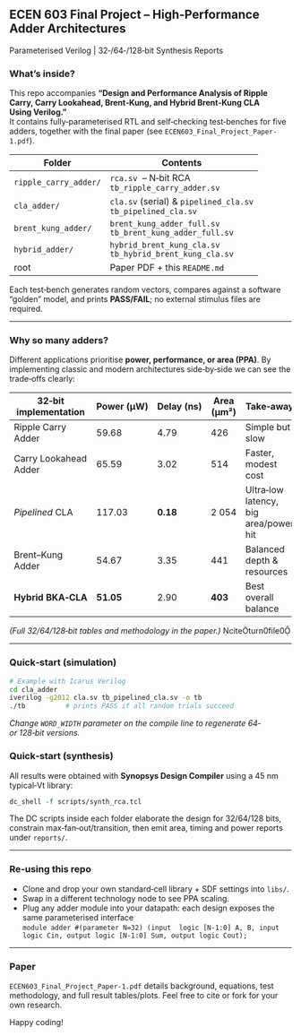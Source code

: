 ## ECEN 603 Final Project – High‑Performance Adder Architectures  
Parameterised Verilog | 32‑/64‑/128‑bit Synthesis Reports

### What’s inside?
This repo accompanies **“Design and Performance Analysis of Ripple Carry, Carry Lookahead, Brent‑Kung, and Hybrid Brent‑Kung CLA Using Verilog.”**  
It contains fully‑parameterised RTL and self‑checking test‑benches for five adders, together with the final paper (see `ECEN603_Final_Project_Paper-1.pdf`).

| Folder | Contents |
| ------ | -------- |
| `ripple_carry_adder/` | `rca.sv` &nbsp;– N‑bit RCA<br>`tb_ripple_carry_adder.sv` |
| `cla_adder/` | `cla.sv` (serial) & `pipelined_cla.sv`<br>`tb_pipelined_cla.sv` |
| `brent_kung_adder/` | `brent_kung_adder_full.sv`<br>`tb_brent_kung_adder_full.sv` |
| `hybrid_adder/` | `hybrid_brent_kung_cla.sv`<br>`tb_hybrid_brent_kung_cla.sv` |
| root | Paper PDF + this `README.md` |

Each test‑bench generates random vectors, compares against a software “golden” model, and prints **PASS/FAIL**; no external stimulus files are required.

---

### Why so many adders?  
Different applications prioritise **power, performance, or area (PPA)**. By implementing classic and modern architectures side‑by‑side we can see the trade‑offs clearly:

| 32‑bit implementation | Power (µW) | Delay (ns) | Area (µm²) | Take‑away |
| --------------------- | ---------- | ---------- | ---------- | --------- |
| Ripple Carry Adder | 59.68 | 4.79 | 426 | Simple but slow |
| Carry Lookahead Adder | 65.59 | 3.02 | 514 | Faster, modest cost |
| *Pipelined* CLA | 117.03 | **0.18** | 2 054 | Ultra‑low latency, big area/power hit |
| Brent–Kung Adder | 54.67 | 3.35 | 441 | Balanced depth & resources |
| **Hybrid BKA‑CLA** | **51.05** | 2.90 | **403** | Best overall balance |

*(Full 32/64/128‑bit tables and methodology in the paper.)* citeturn0file0

---

### Quick‑start (simulation)

```bash
# Example with Icarus Verilog
cd cla_adder
iverilog -g2012 cla.sv tb_pipelined_cla.sv -o tb
./tb          # prints PASS if all random trials succeed
```

*Change `WORD_WIDTH` parameter on the compile line to regenerate 64‑ or 128‑bit versions.*

### Quick‑start (synthesis)

All results were obtained with **Synopsys Design Compiler** using a 45 nm typical‑Vt library:

```tcl
dc_shell -f scripts/synth_rca.tcl
```

The DC scripts inside each folder elaborate the design for 32/64/128 bits, constrain max‐fan‑out/transition, then emit area, timing and power reports under `reports/`.

---

### Re‑using this repo
* Clone and drop your own standard‑cell library + SDF settings into `libs/`.
* Swap in a different technology node to see PPA scaling.
* Plug any adder module into your datapath: each design exposes the same parameterised interface  
  `module adder #(parameter N=32) (input  logic [N-1:0] A, B, input logic Cin, output logic [N-1:0] Sum, output logic Cout);`

---

### Paper
`ECEN603_Final_Project_Paper-1.pdf` details background, equations, test methodology, and full result tables/plots. Feel free to cite or fork for your own research.

Happy coding!
